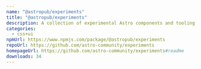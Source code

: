 ```yaml
---
name: "@astropub/experiments"
title: "@astropub/experiments"
description: A collection of experimental Astro components and tooling.
categories:
  - css+ui
npmUrl: https://www.npmjs.com/package/@astropub/experiments
repoUrl: https://github.com/astro-community/experiments
homepageUrl: https://github.com/astro-community/experiments#readme
downloads: 34
---
```


